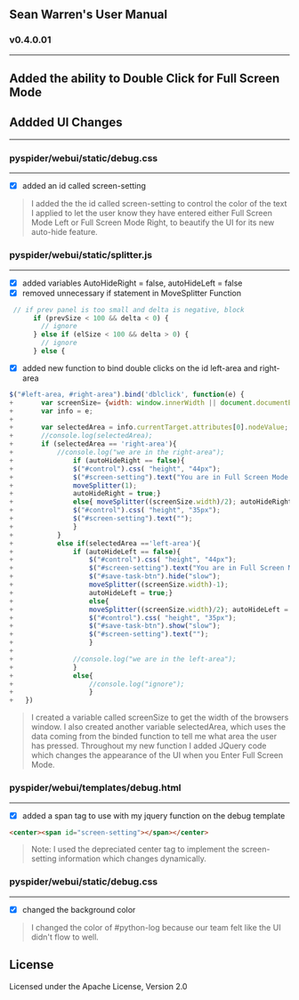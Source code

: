 Sean Warren's User Manual 
----

### v0.4.0.01 
----
## Added the ability to Double Click for Full Screen Mode
## Addded UI Changes
----

### pyspider/webui/static/debug.css
----
- [x] added an id called screen-setting


> I added the the id called screen-setting to control the color of the text I applied to let the user know they have entered either Full Screen Mode Left or Full Screen Mode Right, to beautify the UI for its new auto-hide feature.

### pyspider/webui/static/splitter.js
----
- [x] added variables AutoHideRight = false, autoHideLeft = false
- [x] removed unnecessary if statement in MoveSplitter Function

```javascript
 // if prev panel is too small and delta is negative, block
      if (prevSize < 100 && delta < 0) {
        // ignore
      } else if (elSize < 100 && delta > 0) {
        // ignore
      } else {
```
 - [x] added new function to bind double clicks on the id left-area and right-area

```javascript
$("#left-area, #right-area").bind('dblclick', function(e) {
+		var screenSize= {width: window.innerWidth || document.documentElement.clientWidth|| document.body.offsetWidth,heigh:window.						innerHeight||document.documentElement.clientHeight|| document.body.offsetHeight};	
+		var info = e;
+		
+		var selectedArea = info.currentTarget.attributes[0].nodeValue;
+		//console.log(selectedArea);
+		if (selectedArea == 'right-area'){
+			//console.log("we are in the right-area");
+				if (autoHideRight == false){
+				$("#control").css( "height", "44px");
+				$("#screen-setting").text("You are in Full Screen Mode - Right Area");
+				moveSplitter(1);
+				autoHideRight = true;}
+				else{ moveSplitter((screenSize.width)/2); autoHideRight = false;
+				$("#control").css( "height", "35px");
+				$("#screen-setting").text("");
+				}
+			}
+			else if(selectedArea =='left-area'){
+				if (autoHideLeft == false){
+					$("#control").css( "height", "44px");
+					$("#screen-setting").text("You are in Full Screen Mode - Left Area");
+					$("#save-task-btn").hide("slow");
+					moveSplitter((screenSize.width)-1);
+					autoHideLeft = true;}
+					else{ 
+					moveSplitter((screenSize.width)/2); autoHideLeft = false;
+					$("#control").css( "height", "35px");
+					$("#save-task-btn").show("slow");
+					$("#screen-setting").text("");
+					}
+						
+				//console.log("we are in the left-area");
+				}
+				else{
+					//console.log("ignore");
+					}
+	})
```

> I created a variable called screenSize to get the width of the browsers window. I also created another variable selectedArea, which uses the data coming from the binded function to tell me what area the user has pressed. Throughout
my new function I added JQuery code which changes the appearance of the UI when you Enter Full Screen Mode. 

### pyspider/webui/templates/debug.html
----
- [x] added a span tag to use with my jquery function on the debug template

```html
<center><span id="screen-setting"></span></center>
```

> Note: I used the depreciated center tag to implement the screen-setting information which changes dynamically.


### pyspider/webui/static/debug.css
----
- [x] changed the background color

> I changed the color of #python-log because our team felt like the UI didn't flow to well.

License
-------
Licensed under the Apache License, Version 2.0

